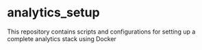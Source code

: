# analytics_setup
This repository contains scripts and configurations for setting up a complete analytics stack using Docker
